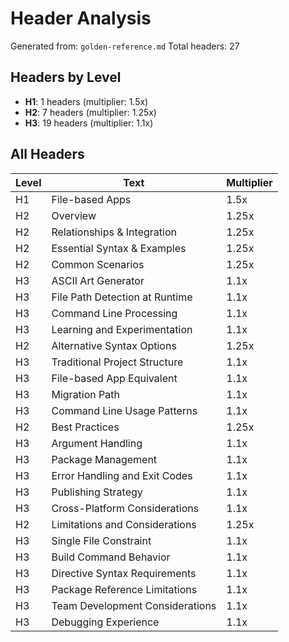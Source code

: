 # Header Analysis

Generated from: `golden-reference.md`
Total headers: 27

## Headers by Level

- **H1**: 1 headers (multiplier: 1.5x)
- **H2**: 7 headers (multiplier: 1.25x)
- **H3**: 19 headers (multiplier: 1.1x)

## All Headers

| Level | Text | Multiplier |
|-------|------|------------|
| H1 | File-based Apps | 1.5x |
| H2 | Overview | 1.25x |
| H2 | Relationships & Integration | 1.25x |
| H2 | Essential Syntax & Examples | 1.25x |
| H2 | Common Scenarios | 1.25x |
| H3 | ASCII Art Generator | 1.1x |
| H3 | File Path Detection at Runtime | 1.1x |
| H3 | Command Line Processing | 1.1x |
| H3 | Learning and Experimentation | 1.1x |
| H2 | Alternative Syntax Options | 1.25x |
| H3 | Traditional Project Structure | 1.1x |
| H3 | File-based App Equivalent | 1.1x |
| H3 | Migration Path | 1.1x |
| H3 | Command Line Usage Patterns | 1.1x |
| H2 | Best Practices | 1.25x |
| H3 | Argument Handling | 1.1x |
| H3 | Package Management | 1.1x |
| H3 | Error Handling and Exit Codes | 1.1x |
| H3 | Publishing Strategy | 1.1x |
| H3 | Cross-Platform Considerations | 1.1x |
| H2 | Limitations and Considerations | 1.25x |
| H3 | Single File Constraint | 1.1x |
| H3 | Build Command Behavior | 1.1x |
| H3 | Directive Syntax Requirements | 1.1x |
| H3 | Package Reference Limitations | 1.1x |
| H3 | Team Development Considerations | 1.1x |
| H3 | Debugging Experience | 1.1x |
